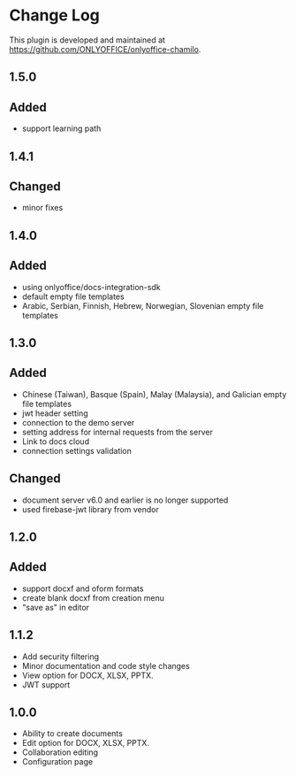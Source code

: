 # Change Log

This plugin is developed and maintained at https://github.com/ONLYOFFICE/onlyoffice-chamilo.

## 1.5.0
## Added
- support learning path

## 1.4.1
## Changed
- minor fixes

## 1.4.0
## Added
- using onlyoffice/docs-integration-sdk
- default empty file templates
- Arabic, Serbian, Finnish, Hebrew, Norwegian, Slovenian empty file templates

## 1.3.0
## Added
- Chinese (Taiwan), Basque (Spain), Malay (Malaysia), and Galician empty file templates
- jwt header setting
- connection to the demo server
- setting address for internal requests from the server
- Link to docs cloud
- connection settings validation

## Changed
- document server v6.0 and earlier is no longer supported
- used firebase-jwt library from vendor

## 1.2.0
## Added
- support docxf and oform formats
- create blank docxf from creation menu
- "save as" in editor

## 1.1.2
- Add security filtering
- Minor documentation and code style changes
- View option for DOCX, XLSX, PPTX.
- JWT support

## 1.0.0
- Ability to create documents
- Edit option for DOCX, XLSX, PPTX.
- Collaboration editing
- Configuration page
